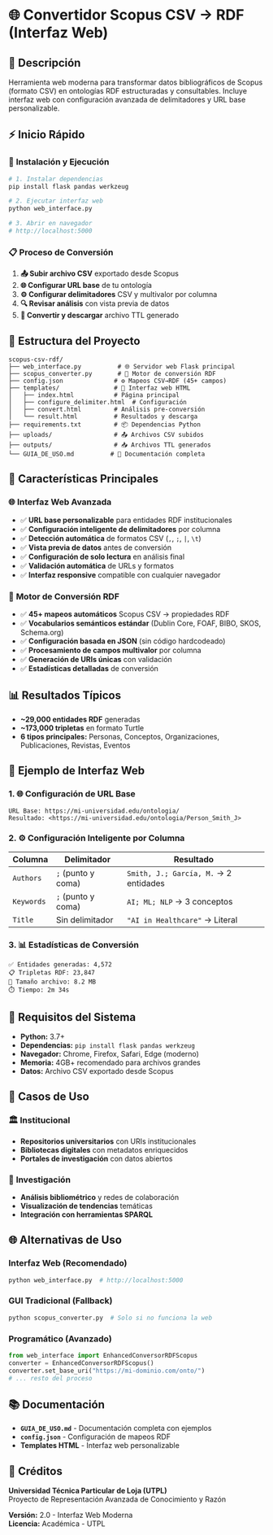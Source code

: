 # 🌐 Convertidor Scopus CSV → RDF (Interfaz Web)

## 📖 **Descripción**
Herramienta web moderna para transformar datos bibliográficos de Scopus (formato CSV) en ontologías RDF estructuradas y consultables. Incluye interfaz web con configuración avanzada de delimitadores y URL base personalizable.

## ⚡ **Inicio Rápido**

### 🚀 **Instalación y Ejecución**
```bash
# 1. Instalar dependencias
pip install flask pandas werkzeug

# 2. Ejecutar interfaz web
python web_interface.py

# 3. Abrir en navegador
# http://localhost:5000
```

### 📋 **Proceso de Conversión**
1. **📤 Subir archivo CSV** exportado desde Scopus
2. **🌐 Configurar URL base** de tu ontología
3. **⚙️ Configurar delimitadores** CSV y multivalor por columna
4. **🔍 Revisar análisis** con vista previa de datos
5. **🚀 Convertir y descargar** archivo TTL generado

## 📁 **Estructura del Proyecto**
```
scopus-csv-rdf/
├── web_interface.py          # 🌐 Servidor web Flask principal
├── scopus_converter.py       # 🔧 Motor de conversión RDF
├── config.json              # ⚙️ Mapeos CSV→RDF (45+ campos)
├── templates/               # 🎨 Interfaz web HTML
│   ├── index.html           # Página principal
│   ├── configure_delimiter.html  # Configuración
│   ├── convert.html         # Análisis pre-conversión
│   └── result.html          # Resultados y descarga
├── requirements.txt         # 📦 Dependencias Python
├── uploads/                 # 📤 Archivos CSV subidos
├── outputs/                 # 📥 Archivos TTL generados
└── GUIA_DE_USO.md          # 📖 Documentación completa
```

## 🌟 **Características Principales**

### 🌐 **Interfaz Web Avanzada**
- ✅ **URL base personalizable** para entidades RDF institucionales
- ✅ **Configuración inteligente de delimitadores** por columna
- ✅ **Detección automática** de formatos CSV (`,`, `;`, `|`, `\t`)
- ✅ **Vista previa de datos** antes de conversión
- ✅ **Configuración de solo lectura** en análisis final
- ✅ **Validación automática** de URLs y formatos
- ✅ **Interfaz responsive** compatible con cualquier navegador

### 🔧 **Motor de Conversión RDF**
- ✅ **45+ mapeos automáticos** Scopus CSV → propiedades RDF
- ✅ **Vocabularios semánticos estándar** (Dublin Core, FOAF, BIBO, SKOS, Schema.org)
- ✅ **Configuración basada en JSON** (sin código hardcodeado)
- ✅ **Procesamiento de campos multivalor** por columna
- ✅ **Generación de URIs únicas** con validación
- ✅ **Estadísticas detalladas** de conversión

## 📊 **Resultados Típicos**
- **~29,000 entidades RDF** generadas
- **~173,000 tripletas** en formato Turtle
- **6 tipos principales:** Personas, Conceptos, Organizaciones, Publicaciones, Revistas, Eventos

## 🎨 **Ejemplo de Interfaz Web**

### 1. **🌐 Configuración de URL Base**
```
URL Base: https://mi-universidad.edu/ontologia/
Resultado: <https://mi-universidad.edu/ontologia/Person_Smith_J>
```

### 2. **⚙️ Configuración Inteligente por Columna**
| Columna | Delimitador | Resultado |
|---------|-------------|-----------|
| `Authors` | `;` (punto y coma) | `Smith, J.; García, M.` → 2 entidades |
| `Keywords` | `;` (punto y coma) | `AI; ML; NLP` → 3 conceptos |
| `Title` | Sin delimitador | `"AI in Healthcare"` → Literal |

### 3. **📊 Estadísticas de Conversión**
```
✅ Entidades generadas: 4,572
📋 Tripletas RDF: 23,847  
📁 Tamaño archivo: 8.2 MB
⏱️ Tiempo: 2m 34s
```

## 🔧 **Requisitos del Sistema**
- **Python:** 3.7+
- **Dependencias:** `pip install flask pandas werkzeug`
- **Navegador:** Chrome, Firefox, Safari, Edge (moderno)
- **Memoria:** 4GB+ recomendado para archivos grandes
- **Datos:** Archivo CSV exportado desde Scopus

## 🚀 **Casos de Uso**

### 🏛️ **Institucional**
- **Repositorios universitarios** con URIs institucionales
- **Bibliotecas digitales** con metadatos enriquecidos
- **Portales de investigación** con datos abiertos

### 🔬 **Investigación**
- **Análisis bibliométrico** y redes de colaboración  
- **Visualización de tendencias** temáticas
- **Integración con herramientas SPARQL**

## 🌐 **Alternativas de Uso**

### **Interfaz Web (Recomendado)**
```bash
python web_interface.py  # http://localhost:5000
```

### **GUI Tradicional (Fallback)**
```bash
python scopus_converter.py  # Solo si no funciona la web
```

### **Programático (Avanzado)**
```python
from web_interface import EnhancedConversorRDFScopus
converter = EnhancedConversorRDFScopus()
converter.set_base_uri("https://mi-dominio.com/onto/")
# ... resto del proceso
```

## 📚 **Documentación**
- **`GUIA_DE_USO.md`** - Documentación completa con ejemplos
- **`config.json`** - Configuración de mapeos RDF
- **Templates HTML** - Interfaz web personalizable

## 🌟 **Créditos**
**Universidad Técnica Particular de Loja (UTPL)**  
Proyecto de Representación Avanzada de Conocimiento y Razón

**Versión:** 2.0 - Interfaz Web Moderna  
**Licencia:** Académica - UTPL